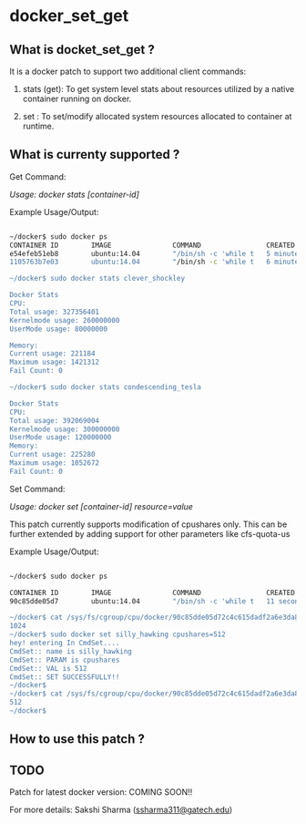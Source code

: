 docker_set_get
==============

What is docket_set_get ?
------------------------
It is a docker patch to support two additional client commands:

1. stats (get): To get system level stats about resources utilized by a native  container running on docker.

2. set : To set/modify allocated system resources allocated to container at runtime.

What is currenty supported ?
----------------------------

Get Command: 

*_Usage: docker stats [container-id]_*

Example Usage/Output:

```bash

~/docker$ sudo docker ps
CONTAINER ID        IMAGE               COMMAND                CREATED             STATUS              PORTS               NAMES
e54efeb51eb8        ubuntu:14.04        "/bin/sh -c 'while t   5 minutes ago       Up 5 minutes                            clever_shockley    
1105763b7e03        ubuntu:14.04        "/bin/sh -c 'while t   6 minutes ago       Up 6 minutes                            condescending_tesla

~/docker$ sudo docker stats clever_shockley

Docker Stats
CPU:
Total usage: 327356401
Kernelmode usage: 260000000
UserMode usage: 80000000

Memory:
Current usage: 221184
Maximum usage: 1421312
Fail Count: 0

~/docker$ sudo docker stats condescending_tesla     

Docker Stats
CPU:
Total usage: 392069004
Kernelmode usage: 300000000
UserMode usage: 120000000
Memory:
Current usage: 225280
Maximum usage: 1052672
Fail Count: 0
``` 
 

Set Command:
	
*_Usage: docker set [container-id] resource=value_*

This patch currently supports modification of cpushares only. This can be further extended by adding support for other parameters like cfs-quota-us

Example Usage/Output:

```bash

~/docker$ sudo docker ps

CONTAINER ID        IMAGE               COMMAND                CREATED             STATUS              PORTS               NAMES
90c85dde05d7        ubuntu:14.04        "/bin/sh -c 'while t   11 seconds ago      Up 10 seconds                           silly_hawking

~/docker$ cat /sys/fs/cgroup/cpu/docker/90c85dde05d72c4c615dadf2a6e3da814d676435ee31c12969df7475ee04c449/cpu.shares
1024
~/docker$ sudo docker set silly_hawking cpushares=512
hey! entering In CmdSet....
CmdSet:: name is silly_hawking
CmdSet:: PARAM is cpushares
CmdSet:: VAL is 512
CmdSet:: SET SUCCESSFULLY!!
~/docker$
~/docker$ cat /sys/fs/cgroup/cpu/docker/90c85dde05d72c4c615dadf2a6e3da814d676435ee31c12969df7475ee04c449/cpu.shares
512
~/docker$
```

How to use this patch ?
-----------------------
TODO
-----------------------
Patch for latest docker version: COMING SOON!!

For more details: Sakshi Sharma (ssharma311@gatech.edu)
